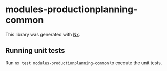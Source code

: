 # modules-productionplanning-common

This library was generated with [Nx](https://nx.dev).

## Running unit tests

Run `nx test modules-productionplanning-common` to execute the unit tests.
